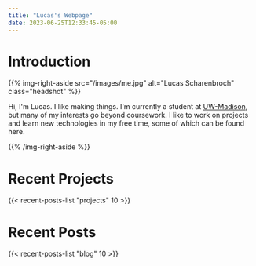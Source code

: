 ```yaml
---
title: "Lucas's Webpage"
date: 2023-06-25T12:33:45-05:00
---
```

# Introduction

{{% img-right-aside src="/images/me.jpg" alt="Lucas Scharenbroch" class="headshot" %}}

Hi, I'm Lucas. I like making things. I'm currently a student at [UW-Madison](https://en.wikipedia.org/wiki/University_of_Wisconsin%E2%80%93Madison), but many of my interests go beyond coursework. I like to work on projects and learn new technologies in my free time, some of which can be found here.

{{% /img-right-aside %}}

# Recent Projects

{{< recent-posts-list "projects" 10 >}}

# Recent Posts

{{< recent-posts-list "blog" 10 >}}

